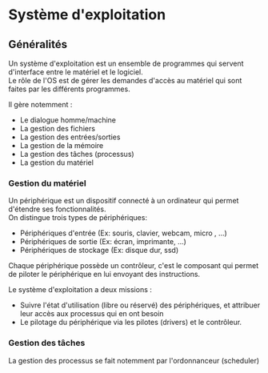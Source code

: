 # Système d'exploitation

## Généralités

Un système d'exploitation est un ensemble de programmes qui servent d'interface entre le matériel et le logiciel.  
Le rôle de l'OS est de gérer les demandes d'accès au matériel qui sont faites par les différents programmes.  

Il gère notemment :
- Le dialogue homme/machine
- La gestion des fichiers
- La gestion des entrées/sorties
- La gestion de la mémoire
- La gestion des tâches (processus)
- La gestion du matériel

### Gestion du matériel

Un périphérique est un dispositif connecté à un ordinateur qui permet d'étendre ses fonctionnalités.  
On distingue trois types de périphériques:
- Périphériques d'entrée (Ex: souris, clavier, webcam, micro , ...)
- Périphériques de sortie (Ex: écran, imprimante, ...)
- Périphériques de stockage (Ex: disque dur, ssd)

Chaque périphérique possède un contrôleur, c'est le composant qui permet de piloter le périphérique en lui envoyant des instructions.  

Le système d'exploitation a deux missions : 
- Suivre l'état d'utilisation (libre ou réservé) des périphériques, et attribuer leur accès aux processus qui en ont besoin
- Le pilotage du périphérique via les pilotes (drivers) et le contrôleur.




### Gestion des tâches

La gestion des processus se fait notemment par l'ordonnanceur (scheduler)

